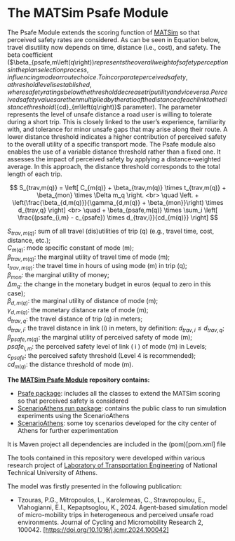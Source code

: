 # The MATSim Psafe Module

The Psafe Module extends the scoring function of [MATSim](https://github.com/matsim-org) so that perceived safety rates are considered. As can be seen in Equation below, travel disutility now depends on time, distance (i.e., cost), and safety. The beta coefficient ($\beta_{psafe,m\left(q\right)$) represents the overall weight of safety perceptions in the plan selection process, influencing mode or route choice. To incorporate perceived safety, a threshold level is established, where safety ratings below the threshold decrease trip utility and vice versa. Perceived safety values are then multiplied by the ratio of the distance of each link to the distance threshold (${cd}_{m\left(q\right)}$ parameter). The parameter represents the level of unsafe distance a road user is willing to tolerate during a short trip. This is closely linked to the user’s experience, familiarity with, and tolerance for minor unsafe gaps that may arise along their route. A lower distance threshold indicates a higher contribution of perceived safety to the overall utility of a specific transport mode. The Psafe module also enables the use of a variable distance threshold rather than a fixed one. It assesses the impact of perceived safety by applying a distance-weighted average. In this approach, the distance threshold corresponds to the total length of each trip.

$$
S_{trav,m(q)} = \left[ C_{m(q)} + \beta_{trav,m(q)} \times t_{trav,m(q)} + \beta_{mon} \times \Delta m_q \right. <br>
\quad \left. + \left(\frac{\beta_{d,m(q)}}{\gamma_{d,m(q)} + \beta_{mon}}\right) \times d_{trav,q} \right] <br>
\quad + \beta_{psafe,m(q)} \times \sum_i \left[ \frac{(psafe_{i,m} - c_{psafe}) \times d_{trav,i}}{cd_{m(q)}} \right]
$$

$S_{trav,m(q)}$: sum of all travel (dis)utilities of trip \(q) (e.g., travel time, cost, distance, etc.);  
$C_{m(q)}$: mode specific constant of mode \(m);  
$\beta_{trav,m(q)}$: the marginal utility of travel time of mode \(m);  
$t_{trav,m(q)}$: the travel time in hours of using mode \(m) in trip \(q);  
$\beta_{mon}$: the marginal utility of money;  
$\Delta m_q$: the change in the monetary budget in euros (equal to zero in this case);  
$\beta_{d,m(q)}$: the marginal utility of distance of mode \(m);  
$\gamma_{d,m(q)}$: the monetary distance rate of mode \(m);  
$d_{trav,q}$: the travel distance of trip \(q) in meters;  
$d_{trav,i}$: the travel distance in link \(i) in meters, by definition: $d_{trav,i} \le d_{trav,q}$;  
$\beta_{psafe,m(q)}$: the marginal utility of perceived safety of mode (m);  
$psafe_{i,m}$: the perceived safety level of link \( i \) of mode \(m) in Levels;  
$c_{psafe}$: the perceived safety threshold (Level 4 is recommended);  
$cd_{m(q)}$: the distance threshold of mode \(m).

**The [MATSim Psafe Module](https://github.com/panogjuras/Psafe) repository contains:**
- [Psafe package](https://github.com/panogjuras/Psafe/src/main/java/org/matsim/contrib/Psafe): includes all the classes to extend the MATSim scoring so that perceived safety is considered
- [ScenarioAthens run package](https://github.com/panogjuras/Psafe/src/main/java/org/matsim/contrib/scenarioAthens/run): contains the public class to run simulation experiments using the ScenarioAthens
- [ScenarioAthens](https://github.com/panogjuras/Psafe/resources/bicycle_example): some toy scenarios developed for the city center of Athens for further experimentation

It is Maven project all dependencies are included in the (pom)[pom.xml] file

The tools contained in this repository were developed within various research project of [Laboratory of Transportation Engineering](http://lte.survey.ntua.gr/main/en/) of National Technical University of Athens.

The model was firstly presented in the following publication:
- Tzouras, P.G., Mitropoulos, L., Karolemeas, C., Stravropoulou, E., Vlahogianni, E.I., Kepaptsoglou, K., 2024. Agent-based simulation model of micro-mobility trips in heterogeneous and perceived unsafe road environments. Journal of Cycling and Micromobility Research 2, 100042. [https://doi.org/10.1016/j.jcmr.2024.100042]
